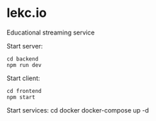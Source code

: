 # lekc.io
Educational streaming service

Start server:

    cd backend
    npm run dev

Start client:

    cd frontend
    npm start

Start services:
    cd docker
    docker-compose up -d